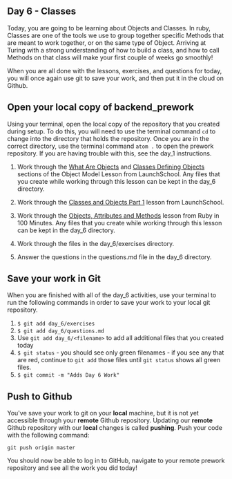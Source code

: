 ## Day 6 - Classes

Today, you are going to be learning about Objects and Classes. In ruby, Classes are one of the tools we use to group together specific Methods that are meant to work together, or on the same type of Object. Arriving at Turing with a strong understanding of how to build a class, and how to call Methods on that class will make your first couple of weeks go smoothly!

When you are all done with the lessons, exercises, and questions for today, you will once again use git to save your work, and then put it in the cloud on Github.

## Open your local copy of backend_prework
Using your terminal, open the local copy of the repository that you created during setup.  To do this, you will need to use the terminal command `cd` to change into the directory that holds the repository. Once you are in the correct directory, use the terminal command `atom .` to open the prework repository. If you are having trouble with this, see the day_1 instructions.

1. Work through the [What Are Objects](https://launchschool.com/books/oo_ruby/read/the_object_model#whatareobjects) and [Classes Defining Objects](https://launchschool.com/books/oo_ruby/read/the_object_model#classesdefineobjects) sections of the Object Model Lesson from LaunchSchool. Any files that you create while working through this lesson can be kept in the day_6 directory.

1. Work through the [Classes and Objects Part 1](https://launchschool.com/books/oo_ruby/read/classes_and_objects_part1) lesson from LaunchSchool.

1. Work through the [Objects, Attributes and Methods](http://tutorials.jumpstartlab.com/projects/ruby_in_100_minutes.html#11.-objects,-attributes,-and-methods) lesson from Ruby in 100 Minutes. Any files that you create while working through this lesson can be kept in the day_6 directory.

1. Work through the files in the day_6/exercises directory.

1. Answer the questions in the questions.md file in the day_6 directory.

## Save your work in Git

When you are finished with all of the day_6 activities, use your terminal to run the following commands in order to save your work to your local git repository.

1. `$ git add day_6/exercises`
1. `$ git add day_6/questions.md`
1. Use `git add day_6/<filename>` to add all additional files that you created today
1. `$ git status` - you should see only green filenames - if you see any that are red, continue to `git add` those files until `git status` shows all green files.
1. `$ git commit -m "Adds Day 6 Work"`

## Push to Github

You've save your work to git on your **local** machine, but it is not yet accessible through your **remote** Github repository. Updating our **remote** Github repository with our **local** changes is called **pushing**. Push your code with the following command:

```
git push origin master
```

You should now be able to log in to GitHub, navigate to your remote prework repository and see all the work you did today!
